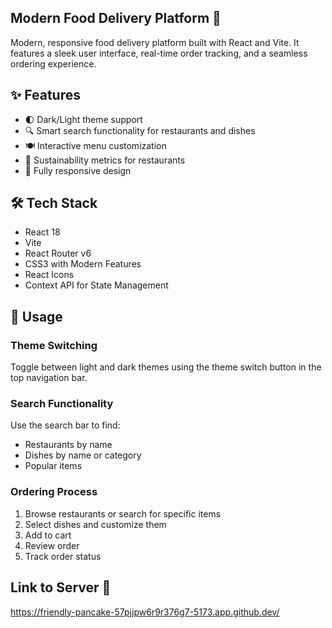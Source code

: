 ## Modern Food Delivery Platform 🍔

Modern, responsive food delivery platform built with React and Vite. It features a sleek user interface, real-time order tracking, and a seamless ordering experience.



## ✨ Features

- 🌓 Dark/Light theme support
- 🔍 Smart search functionality for restaurants and dishes
- 🍽️ Interactive menu customization
- 🌱 Sustainability metrics for restaurants
- 📱 Fully responsive design



## 🛠️ Tech Stack

- React 18
- Vite
- React Router v6
- CSS3 with Modern Features
- React Icons
- Context API for State Management


## 🎯 Usage

### Theme Switching
Toggle between light and dark themes using the theme switch button in the top navigation bar.

### Search Functionality
Use the search bar to find:
- Restaurants by name
- Dishes by name or category
- Popular items

### Ordering Process
1. Browse restaurants or search for specific items
2. Select dishes and customize them
3. Add to cart
4. Review order
6. Track order status

## Link to Server 🚀 
https://friendly-pancake-57pjjpw6r9r376g7-5173.app.github.dev/
